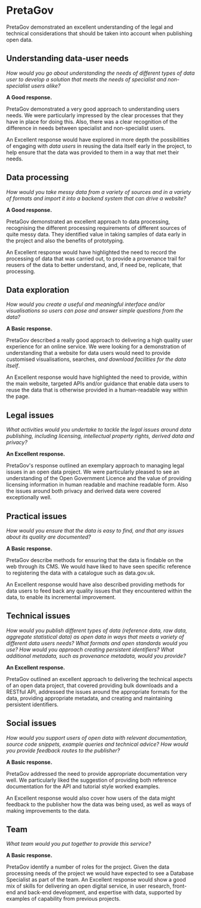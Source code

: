 # PretaGov

PretaGov demonstrated an excellent understanding of the legal and technical considerations that should be taken into account when publishing open data.

## Understanding data-user needs

*How would you go about understanding the needs of different types of data user to develop a solution that meets the needs of specialist and non-specialist users alike?*

**A Good response.**

PretaGov demonstrated a very good approach to understanding users needs. We were particularly impressed by the clear processes that they have in place for doing this. Also, there was a clear recognition of the difference in needs between specialist and non-specialist users.

An Excellent response would have explored in more depth the possibilities of engaging with *data users* in reusing the data itself early in the project, to help ensure that the data was provided to them in a way that met their needs.

## Data processing

*How would you take messy data from a variety of sources and in a variety of formats and import it into a backend system that can drive a website?*

**A Good response.**

PretaGov demonstrated an excellent approach to data processing, recognising the different processing requirements of different sources of quite messy data. They identified value in taking samples of data early in the project and also the benefits of prototyping.

An Excellent response would have highlighted the need to record the processing of data that was carried out, to provide a provenance trail for reusers of the data to better understand, and, if need be, replicate, that processing.

## Data exploration

*How would you create a useful and meaningful interface and/or visualisations so users can pose and answer simple questions from the data?*

**A Basic response.**

PretaGov described a really good approach to delivering a high quality user experience for an online service. We were looking for a demonstration of understanding that a website for data users would need to provide customised visualisations, searches, *and download facilities for the data itself*.

An Excellent response would have highlighted the need to provide, within the main website, targeted APIs and/or guidance that enable data users to reuse the data that is otherwise provided in a human-readable way within the page.

## Legal issues

*What activities would you undertake to tackle the legal issues around data publishing, including licensing, intellectual property rights, derived data and privacy?*

**An Excellent response.**

PretaGov's response outlined an exemplary approach to managing legal issues in an open data project. We were particularly pleased to see an understanding of the Open Government Licence and the value of providing licensing information in human readable and machine readable form. Also the issues around both privacy and derived data were covered exceptionally well.

## Practical issues

*How would you ensure that the data is easy to find, and that any issues about its quality are documented?*

**A Basic response.**

PretaGov describe methods for ensuring that the data is findable on the web through its CMS. We would have liked to have seen specific reference to registering the data with a catalogue such as data.gov.uk.

An Excellent response would have also described providing methods for data users to feed back any quality issues that they encountered within the data, to enable its incremental improvement.

## Technical issues

*How would you publish different types of data (reference data, raw data, aggregate statistical data) as open data in ways that meets a variety of different data users needs? What formats and open standards would you use? How would you approach creating persistent identifiers? What additional metadata, such as provenance metadata, would you provide?*

**An Excellent response.**

PretaGov outlined an excellent approach to delivering the technical aspects of an open data project, that covered providing bulk downloads and a RESTful API, addressed the issues around the appropriate formats for the data, providing appropriate metadata, and creating and maintaining persistent identifiers.

## Social issues

*How would you support users of open data with relevant documentation, source code snippets, example queries and technical advice? How would you provide feedback routes to the publisher?*

**A Basic response.**

PretaGov addressed the need to provide appropriate documentation very well. We particularly liked the suggestion of providing both reference documentation for the API and tutorial style worked examples.

An Excellent response would also cover how users of the data might feedback to the publisher how the data was being used, as well as ways of making improvements to the data. 

## Team

*What team would you put together to provide this service?*

**A Basic response.**

PretaGov identify a number of roles for the project. Given the data processing needs of the project we would have expected to see a Database Specialist as part of the team. An Excellent response would show a good mix of skills for delivering an open digital service, in user research, front-end and back-end development, and expertise with data, supported by examples of capability from previous projects.

